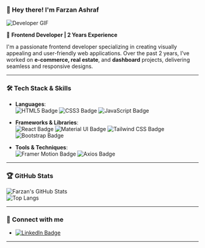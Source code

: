 

### 👋 Hey there! I'm **Farzan Ashraf**  
![Developer GIF](https://media.giphy.com/media/qgQUggAC3Pfv687qPC/giphy.gif)

🌟 **Frontend Developer | 2 Years Experience**

I'm a passionate frontend developer specializing in creating visually appealing and user-friendly web applications. Over the past 2 years, I’ve worked on **e-commerce, real estate**, and **dashboard** projects, delivering seamless and responsive designs.

---

### 🛠️ **Tech Stack & Skills**

- **Languages**:  
  ![HTML5 Badge](https://img.shields.io/badge/HTML5-E34F26?style=for-the-badge&logo=html5&logoColor=white)
  ![CSS3 Badge](https://img.shields.io/badge/CSS3-1572B6?style=for-the-badge&logo=css3&logoColor=white)
  ![JavaScript Badge](https://img.shields.io/badge/JavaScript-ES6-F7DF1E?style=for-the-badge&logo=javascript&logoColor=black)

- **Frameworks & Libraries**:  
  ![React Badge](https://img.shields.io/badge/React-61DAFB?style=for-the-badge&logo=react&logoColor=black)
  ![Material UI Badge](https://img.shields.io/badge/Material--UI-0081CB?style=for-the-badge&logo=mui&logoColor=white)
  ![Tailwind CSS Badge](https://img.shields.io/badge/Tailwind_CSS-38B2AC?style=for-the-badge&logo=tailwind-css&logoColor=white)
  ![Bootstrap Badge](https://img.shields.io/badge/Bootstrap-563D7C?style=for-the-badge&logo=bootstrap&logoColor=white)

- **Tools & Techniques**:  
  ![Framer Motion Badge](https://img.shields.io/badge/Framer_Motion-0055FF?style=for-the-badge&logo=framer&logoColor=white)
  ![Axios Badge](https://img.shields.io/badge/Axios-5A29E4?style=for-the-badge&logo=axios&logoColor=white)

---

### 🏆 **GitHub Stats**
![Farzan's GitHub Stats](https://github-readme-stats.vercel.app/api?username=Farzan0346&show_icons=true&theme=radical)  
![Top Langs](https://github-readme-stats.vercel.app/api/top-langs/?username=Farzan0346&layout=compact&theme=radical)

---

### 🔗 **Connect with me**
- [![LinkedIn Badge](https://img.shields.io/badge/LinkedIn-0A66C2?style=for-the-badge&logo=linkedin&logoColor=white)](https://www.linkedin.com/in/farzanashraf)

---
